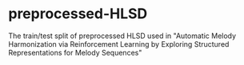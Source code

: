 # preprocessed-HLSD
The train/test split of preprocessed HLSD used in "Automatic Melody Harmonization via Reinforcement Learning by Exploring
Structured Representations for Melody Sequences"
